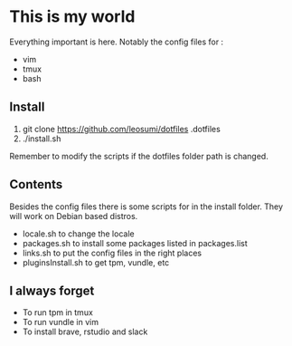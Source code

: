 # This is my world

Everything important is here. Notably the config files for :

* vim
* tmux
* bash

## Install

1. git clone https://github.com/leosumi/dotfiles .dotfiles
2. ./install.sh

Remember to modify the scripts if the dotfiles folder path is changed.

## Contents

Besides the config files there is some scripts for in the install folder. They
will work on Debian based distros.
* locale.sh to change the locale
* packages.sh to install some packages listed in packages.list
* links.sh to put the config files in the right places
* pluginsInstall.sh to get tpm, vundle, etc

## I always forget

* To run tpm in tmux
* To run vundle in vim
* To install brave, rstudio and slack
